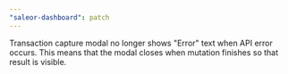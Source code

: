 ```yaml
---
"saleor-dashboard": patch
---
```


Transaction capture modal no longer shows "Error" text when API error occurs. This means that the modal closes when mutation finishes so that result is visible. 
